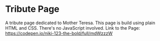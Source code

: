 # Tribute Page

A tribute page dedicated to Mother Teresa.
This page is build using plain HTML and CSS. There's no JavaScript involved.
Link to the Page: https://codepen.io/niki-123-the-bold/full/mdWzzzW
